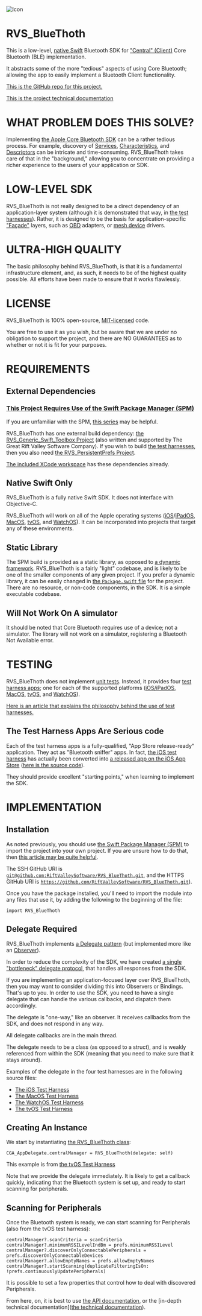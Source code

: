 ![Icon](img/icon.png)

# RVS_BlueThoth

This is a low-level, [native Swift](https://developer.apple.com/swift/) Bluetooth SDK for ["Central" (Client)](https://developer.apple.com/documentation/corebluetooth/cbcentralmanager) Core Bluetooth (BLE) implementation.

It abstracts some of the more "tedious" aspects of using Core Bluetooth; allowing the app to easily implement a Bluetooth Client functionality.

[This is the GitHub repo for this project.](https://github.com/RiftValleySoftware/RVS_BlueThoth)

[This is the project technical documentation](https://riftvalleysoftware.github.io/RVS_BlueThoth/)

# WHAT PROBLEM DOES THIS SOLVE?

Implementing [the Apple Core Bluetooth SDK](https://developer.apple.com/documentation/corebluetooth) can be a rather tedious process. For example, discovery of [Services](https://developer.apple.com/documentation/corebluetooth/cbservice), [Characteristics](https://developer.apple.com/documentation/corebluetooth/cbcharacteristic), and [Descriptors](https://developer.apple.com/documentation/corebluetooth/cbdescriptor) can be intricate and time-consuming. RVS_BlueThoth takes care of that in the "background," allowing you to concentrate on providing a richer experience to the users of your application or SDK.

# LOW-LEVEL SDK

RVS_BlueThoth is not really designed to be a direct dependency of an application-layer system (although it is demonstrated that way, in [the test harnesses](https://github.com/RiftValleySoftware/RVS_BlueThoth/tree/master/Tests)). Rather, it is designed to be the basis for application-specific ["Façade"](https://en.wikipedia.org/wiki/Facade_pattern) layers, such as [OBD](https://en.wikipedia.org/wiki/On-board_diagnostics) adapters, or [mesh device](https://gotennamesh.com) drivers.

# ULTRA-HIGH QUALITY

The basic philosophy behind RVS_BlueThoth, is that it is a fundamental infrastructure element, and, as such, it needs to be of the highest quality possible. All efforts have been made to ensure that it works flawlessly.

# LICENSE

RVS_BlueThoth is 100% open-source, [MIT-licensed](https://opensource.org/licenses/MIT) code.

You are free to use it as you wish, but be aware that we are under no obligation to support the project, and there are NO GUARANTEES as to whether or not it is fit for your purposes.

# REQUIREMENTS

## External Dependencies

### [This Project Requires Use of the Swift Package Manager (SPM)](https://swift.org/package-manager/)

If you are unfamiliar with the SPM, [this series](https://littlegreenviper.com/series/spm/) may be helpful.

RVS_BlueThoth has one external build dependency: [the RVS_Generic_Swift_Toolbox Project](https://github.com/RiftValleySoftware/RVS_Generic_Swift_Toolbox) (also written and supported by The Great Rift Valley Software Company). If you wish to build [the test harnesses](https://github.com/RiftValleySoftware/RVS_BlueThoth/tree/master/Tests), then you also need [the RVS_PersistentPrefs Project](https://github.com/RiftValleySoftware/RVS_PersistentPrefs).

[The included XCode workspace](https://github.com/RiftValleySoftware/RVS_BlueThoth/tree/master/RVS_BlueThoth.xcworkspace) has these dependencies already.

## Native Swift Only

RVS_BlueThoth is a fully native Swift SDK. It does not interface with Objective-C.

RVS_BlueThoth will work on all of the Apple operating systems ([iOS](https://www.apple.com/ios)/[iPadOS](https://www.apple.com/ipados), [MacOS](https://www.apple.com/macos), [tvOS](https://www.apple.com/tvos/), and [WatchOS](https://www.apple.com/watchos/)). It can be incorporated into projects that target any of these environments.

## Static Library

The SPM build is provided as a static library, as opposed to [a dynamic framework](https://developer.apple.com/library/archive/documentation/DeveloperTools/Conceptual/DynamicLibraries/100-Articles/OverviewOfDynamicLibraries.html). RVS_BlueThoth is a fairly "light" codebase, and is likely to be one of the smaller components of any given project. If you prefer a dynamic library, it can be easily changed in [the `Package.swift` file](https://github.com/RiftValleySoftware/RVS_BlueThoth/blob/master/Package.swift) for the project. There are no resource, or non-code components, in the SDK. It is a simple executable codebase.

## Will Not Work On A simulator

It should be noted that Core Bluetooth requires use of a device; not a simulator. The library will not work on a simulator, registering a Bluetooth Not Available error.

# TESTING

RVS_BlueThoth does not implement [unit tests](https://developer.apple.com/library/archive/documentation/ToolsLanguages/Conceptual/Xcode_Overview/UnitTesting.html). Instead, it provides four [test harness apps](https://github.com/RiftValleySoftware/RVS_BlueThoth/tree/master/Tests); one for each of the supported platforms ([iOS/iPadOS](https://github.com/RiftValleySoftware/RVS_BlueThoth/tree/master/Tests/RVS_BlueThoth_Test_Harness_iOS), [MacOS](https://github.com/RiftValleySoftware/RVS_BlueThoth/tree/master/Tests/RVS_BlueThoth_Test_Harness_MacOS), [tvOS](https://github.com/RiftValleySoftware/RVS_BlueThoth/tree/master/Tests/RVS_BlueThoth_Test_Harness_tvOS), and [WatchOS](https://github.com/RiftValleySoftware/RVS_BlueThoth/tree/master/Tests/RVS_BlueThoth_Test_Harness_WatchOS)).

[Here is an article that explains the philosophy behind the use of test harnesses.](https://littlegreenviper.com/miscellany/testing-harness-vs-unit/)

## The Test Harness Apps Are Serious code

Each of the test harness apps is a fully-qualified, "App Store release-ready" application. They act as "Bluetooth sniffer" apps. In fact, [the iOS test harness]() has actually been converted into [a released app on the iOS App Store](https://riftvalleysoftware.com/work/ios-apps/bluevanclef/) ([here is the source code](https://github.com/RiftValleySoftware/BlueVanClef)).

They should provide excellent "starting points," when learning to implement the SDK.

# IMPLEMENTATION

## Installation

As noted previously, you should use [the Swift Package Manager (SPM)](https://swift.org/package-manager/) to import the project into your own project. If you are unsure how to do that, then [this article may be quite helpful](https://littlegreenviper.com/miscellany/spm/implementing-swift-package-manager-05/).

The SSH GitHub URI is [`git@github.com:RiftValleySoftware/RVS_BlueThoth.git`](git@github.com:RiftValleySoftware/RVS_BlueThoth.git), and the HTTPS GitHub URI is [`https://github.com/RiftValleySoftware/RVS_BlueThoth.git`](https://github.com/RiftValleySoftware/RVS_BlueThoth.git)).

Once you have the package installed, you'll need to import the module into any files that use it, by adding the following to the beginning of the file:
    
    import RVS_BlueThoth

## Delegate Required

RVS_BlueThoth implements [a Delegate pattern](https://developer.apple.com/library/archive/documentation/General/Conceptual/DevPedia-CocoaCore/Delegation.html) (but implemented more like an [Observer](https://en.wikipedia.org/wiki/Observer_pattern)).

In order to reduce the complexity of the SDK, we have created [a single "bottleneck" delegate protocol](https://riftvalleysoftware.github.io/RVS_BlueThoth/framework-internal/Protocols/CGA_BlueThoth_Delegate.html), that handles all responses from the SDK.

If you are implementing an application-focused layer over RVS_BlueThoth, then you may want to consider dividing this into Observers or Bindings. That's up to you. In order to use the SDK, you need to have a single delegate that can handle the various callbacks, and dispatch them accordingly.

The delegate is "one-way," like an observer. It receives callbacks from the SDK, and does not respond in any way.

All delegate callbacks are in the main thread.

The delegate needs to be a class (as opposed to a struct), and is weakly referenced from within the SDK (meaning that you need to make sure that it stays around).

Examples of the delegate in the four test harnesses are in the following source files:

- [The iOS Test Harness](https://github.com/RiftValleySoftware/RVS_BlueThoth/blob/master/Tests/RVS_BlueThoth_Test_Harness_iOS/Source/View%20Controllers/Navigation%20Screens/CGA_InitialViewController.swift)
- [The MacOS Test Harness](https://github.com/RiftValleySoftware/RVS_BlueThoth/blob/master/Tests/RVS_BlueThoth_Test_Harness_MacOS/Source/Main/RVS_BlueThoth_Test_Harness_MacOS_AppDelegate.swift)
- [The WatchOS Test Harness](https://github.com/RiftValleySoftware/RVS_BlueThoth/blob/master/Tests/RVS_BlueThoth_Test_Harness_WatchOS/RVS_BlueThoth_Test_Harness_WatchOS_Extension/RVS_BlueThoth_Test_Harness_WatchOS_ExtensionDelegate.swift)
- [The tvOS Test Harness](https://github.com/RiftValleySoftware/RVS_BlueThoth/blob/master/Tests/RVS_BlueThoth_Test_Harness_tvOS/Source/Main/CGA_AppDelegate.swift)

## Creating An Instance

We start by instantiating [the RVS_BlueThoth class](https://github.com/RiftValleySoftware/RVS_BlueThoth/blob/master/Sources/RVS_BlueThoth/RVS_BlueThoth.swift):

    CGA_AppDelegate.centralManager = RVS_BlueThoth(delegate: self)

This example is from [the tvOS Test Harness](https://github.com/RiftValleySoftware/RVS_BlueThoth/blob/master/Tests/RVS_BlueThoth_Test_Harness_tvOS/Source/View%20Controllers/Navigation/CGA_InitialViewController.swift)

Note that we provide the delegate immediately. It is likely to get a callback quickly, indicating that the Bluetooth system is set up, and ready to start scanning for peripherals.

## Scanning for Peripherals

Once the Bluetooth system is ready, we can start scanning for Peripherals (also from the tvOS test harness):

    centralManager?.scanCriteria = scanCriteria
    centralManager?.minimumRSSILevelIndBm = prefs.minimumRSSILevel
    centralManager?.discoverOnlyConnectablePeripherals = prefs.discoverOnlyConnectableDevices
    centralManager?.allowEmptyNames = prefs.allowEmptyNames
    centralManager?.startScanning(duplicateFilteringIsOn: !prefs.continuouslyUpdatePeripherals)

It is possible to set a few properties that control how to deal with discovered Peripherals.

From here, on, it is best to use [the API documentation](https://riftvalleysoftware.github.io/RVS_BlueThoth/framework-public/Classes/RVS_BlueThoth.html), or the [in-depth technical documentation]([the technical documentation](https://riftvalleysoftware.github.io/RVS_BlueThoth/framework-internal/Classes/RVS_BlueThoth.html)).